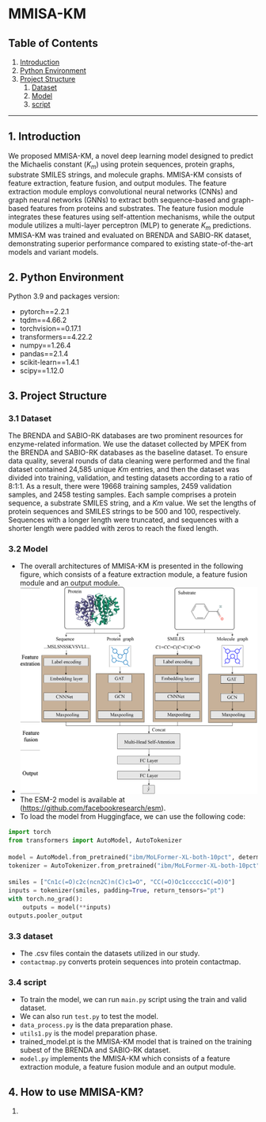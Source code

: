 # MMISA-KM
## Table of Contents

1. [Introduction](#introduction)
2. [Python Environment](#python-environment)
3. [Project Structure](#Project-Structure)
   1. [Dataset](#Dataset)
   2. [Model](#Model)
   3. [script](#script)
---
## 1. Introduction

We proposed MMISA-KM, a novel deep learning model designed to predict the Michaelis constant ($K_{m}$) using protein sequences, protein graphs, substrate SMILES strings, and molecule graphs. MMISA-KM consists of feature extraction, feature fusion, and output modules. The feature extraction module employs convolutional neural networks (CNNs) and graph neural networks (GNNs) to extract both sequence-based and graph-based features from proteins and substrates. The feature fusion module integrates these features using self-attention mechanisms, while the output module utilizes a multi-layer perceptron (MLP) to generate $K_{m}$ predictions. MMISA-KM was trained and evaluated on BRENDA and SABIO-RK dataset, demonstrating superior performance compared to existing state-of-the-art models and variant models.


## 2. Python Environment

Python 3.9 and packages version:

- pytorch==2.2.1
- tqdm==4.66.2                            
- torchvision==0.17.1    
- transformers==4.22.2
- numpy==1.26.4
- pandas==2.1.4
- scikit-learn==1.4.1
- scipy==1.12.0 

## 3. Project Structure

### 3.1 **Dataset**

  The BRENDA and SABIO-RK databases are two prominent resources for enzyme-related information. We use the dataset collected by MPEK from the BRENDA and SABIO-RK databases as the baseline dataset. To ensure data quality, several rounds of data cleaning were performed and the final dataset contained 24,585 unique $Km$ entries, and then the dataset was divided into training, validation, and testing datasets according to a ratio of 8:1:1. As a result, there were 19668 training samples, 2459 validation samples, and 2458 testing samples. Each sample comprises a protein sequence, a substrate SMILES string, and a $Km$ value. We set the lengths of protein sequences and SMILES strings to be 500 and 100, respectively. Sequences with a longer length were truncated, and sequences with a shorter length were padded with zeros to reach the fixed length. 

### 3.2 **Model**
   -  The overall architectures of MMISA-KM is presented in the following figure, which consists of a feature extraction module, a feature fusion module and an output module.
   -  ![Model Architecture](https://github.com/aoteman250/MMISA-KM/blob/main/MMISA-KM.jpg)
   -  The ESM-2 model is available at (https://github.com/facebookresearch/esm).
   -  To load the model from Huggingface, we can use the following code:
```python
import torch
from transformers import AutoModel, AutoTokenizer

model = AutoModel.from_pretrained("ibm/MoLFormer-XL-both-10pct", deterministic_eval=True, trust_remote_code=True)
tokenizer = AutoTokenizer.from_pretrained("ibm/MoLFormer-XL-both-10pct", trust_remote_code=True)

smiles = ["Cn1c(=O)c2c(ncn2C)n(C)c1=O", "CC(=O)Oc1ccccc1C(=O)O"]
inputs = tokenizer(smiles, padding=True, return_tensors="pt")
with torch.no_grad():
    outputs = model(**inputs)
outputs.pooler_output
```

### 3.3 **dataset**
   -  The .csv files contain the datasets utilized in our study.
   - `contactmap.py` converts protein sequences into protein contactmap.
### 3.4 **script**
   -   To train the model, we can run `main.py` script using the train and valid dataset.
   -   We can also run `test.py` to test the model.
   - `data_process.py` is the data preparation phase.
   - `utils1.py` is the model preparation phase.
   -  trained_model.pt is the MMISA-KM model that is trained on the training subest of the BRENDA and SABIO-RK dataset.
   - `model.py` implements the MMISA-KM which consists of a feature extraction module, a feature fusion module and an output module.
## 4. How to use MMISA-KM?
1.
